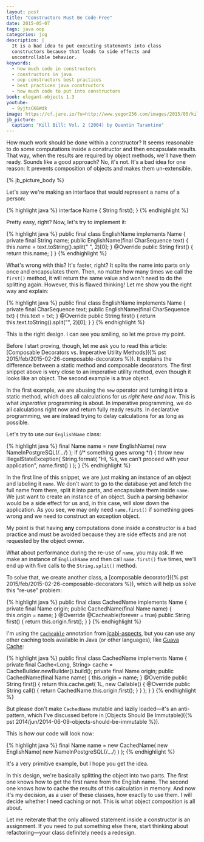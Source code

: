 ```yaml
---
layout: post
title: "Constructors Must Be Code-Free"
date: 2015-05-07
tags: java oop
categories: jcg
description: |
  It is a bad idea to put executing statements into class
  constructors because that leads to side effects and
  uncontrollable behavior.
keywords:
  - how much code in constructors
  - constructors in java
  - oop constructors best practices
  - best practices java constructors
  - how much code to put into constructors
book: elegant-objects 1.3
youtube:
  - 9yjtsCK6Wdk
image: https://cf.jare.io/?u=http://www.yegor256.com/images/2015/05/kill-bill.jpg
jb_picture:
  caption: "Kill Bill: Vol. 2 (2004) by Quentin Tarantino"
---
```


How much work should be done within a constructor? It seems reasonable
to do some computations inside a constructor and then encapsulate
results. That way, when the results are required by object methods, we'll have them
ready. Sounds like a good approach? No, it's not. It's a bad idea
for one reason: It prevents composition of objects and makes them
un-extensible.

<!--more-->

{% jb_picture_body %}

Let's say we're making an interface that would represent a name of a person:

{% highlight java %}
interface Name {
  String first();
}
{% endhighlight %}

Pretty easy, right? Now, let's try to implement it:

{% highlight java %}
public final class EnglishName implements Name {
  private final String name;
  public EnglishName(final CharSequence text) {
    this.name = text.toString().split(" ", 2)[0];
  }
  @Override
  public String first() {
    return this.name;
  }
}
{% endhighlight %}

What's wrong with this? It's faster, right? It splits the name into
parts only once and encapsulates them. Then, no matter how many times we
call the `first()` method, it will return the same value and won't need
to do the splitting again. However, this is flawed thinking! Let me show
you the right way and explain:

{% highlight java %}
public final class EnglishName implements Name {
  private final CharSequence text;
  public EnglishName(final CharSequence txt) {
    this.text = txt;
  }
  @Override
  public String first() {
    return this.text.toString().split("", 2)[0];
  }
}
{% endhighlight %}

This is the right design. I can see you smiling, so let me prove my point.

Before I start proving, though, let me ask you to read this article:
[Composable Decorators vs. Imperative Utility Methods]({% pst 2015/feb/2015-02-26-composable-decorators %}).
It explains the difference between a static method and composable decorators.
The first snippet above is very close to an imperative utility method, even
though it looks like an object. The second example is a true object.

In the first example, we are abusing the `new` operator and turning it into
a static method, which does all calculations for us _right here and now_.
This is what _imperative_ programming is about. In imperative programming,
we do all calculations right now and return fully ready results. In declarative
programming, we are instead trying to delay calculations for
as long as possible.

Let's try to use our `EnglishName` class:

{% highlight java %}
final Name name = new EnglishName(
  new NameInPostgreSQL(/*...*/)
);
if (/* something goes wrong */) {
  throw new IllegalStateException(
    String.format(
      "Hi, %s, we can't proceed with your application",
      name.first()
    )
  );
}
{% endhighlight %}

In the first line of this snippet, we are just making an instance of an object
and labeling it `name`. We don't want to go to the database yet and fetch
the full name from there, split it into parts, and encapsulate them
inside `name`. We just want to create an instance of an object. Such a parsing
behavior would be a side effect for us and, in this case,
will slow down the application.
As you see, we may only need `name.first()` if something goes wrong and
we need to construct an exception object.

My point is that having **any** computations done inside a constructor is a bad
practice and must be avoided because they are side effects and are not
requested by the object owner.

What about performance during the re-use of `name`, you may ask. If we make an
instance of `EnglishName` and then call `name.first()` five times, we'll
end up with five calls to the `String.split()` method.

To solve that, we create another class,
a [composable decorator]({% pst 2015/feb/2015-02-26-composable-decorators %}),
which will help us solve this "re-use" problem:

{% highlight java %}
public final class CachedName implements Name {
  private final Name origin;
  public CachedName(final Name name) {
    this.origin = name;
  }
  @Override
  @Cacheable(forever = true)
  public String first() {
    return this.origin.first();
  }
}
{% endhighlight %}

I'm using the [`Cacheable`](http://aspects.jcabi.com/annotation-cacheable.html)
annotation from [jcabi-aspects](http://aspects.jcabi.com/), but you can use any other
caching tools available in Java (or other languages), like
[Guava Cache](https://code.google.com/p/guava-libraries/wiki/CachesExplained):

{% highlight java %}
public final class CachedName implements Name {
  private final Cache<Long, String> cache =
    CacheBuilder.newBuilder().build();
  private final Name origin;
  public CachedName(final Name name) {
    this.origin = name;
  }
  @Override
  public String first() {
    return this.cache.get(
      1L,
      new Callable<String>() {
        @Override
        public String call() {
          return CachedName.this.origin.first();
        }
      }
    );
  }
}
{% endhighlight %}

But please don't make `CachedName` mutable and lazily loaded&mdash;it's an anti-pattern, which I've discussed before in
[Objects Should Be Immutable]({% pst 2014/jun/2014-06-09-objects-should-be-immutable %}).

This is how our code will look now:

{% highlight java %}
final Name name = new CachedName(
  new EnglishName(
    new NameInPostgreSQL(/*...*/)
  )
);
{% endhighlight %}

It's a very primitive example, but I hope you get the idea.

In this design, we're basically splitting the object into two parts. The first
one knows how to get the first name from the English name. The second one
knows how to cache the results of this calculation in memory. And now it's
my decision, as a user of these classes, how exactly to use them. I will
decide whether I need caching or not. This is what object composition is all about.

Let me reiterate that the only allowed statement inside
a constructor is an assignment. If you need to put something else there,
start thinking about refactoring&mdash;your class definitely needs a redesign.
